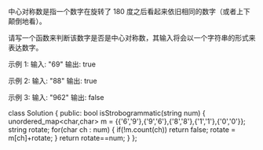 中心对称数是指一个数字在旋转了 180 度之后看起来依旧相同的数字（或者上下颠倒地看）。

请写一个函数来判断该数字是否是中心对称数，其输入将会以一个字符串的形式来表达数字。

示例 1:
输入:  "69"
输出: true

示例 2:
输入:  "88"
输出: true

示例 3:
输入:  "962"
输出: false

class Solution {
public:
bool isStrobogrammatic(string num) {
unordered_map<char,char> m = {{'6','9'},{'9','6'},{'8','8'},{'1','1'},{'0','0'}};
string rotate;
for(char ch : num)
{
if(!m.count(ch))
return false;
rotate = m[ch]+rotate;
}
return rotate==num;
}
};